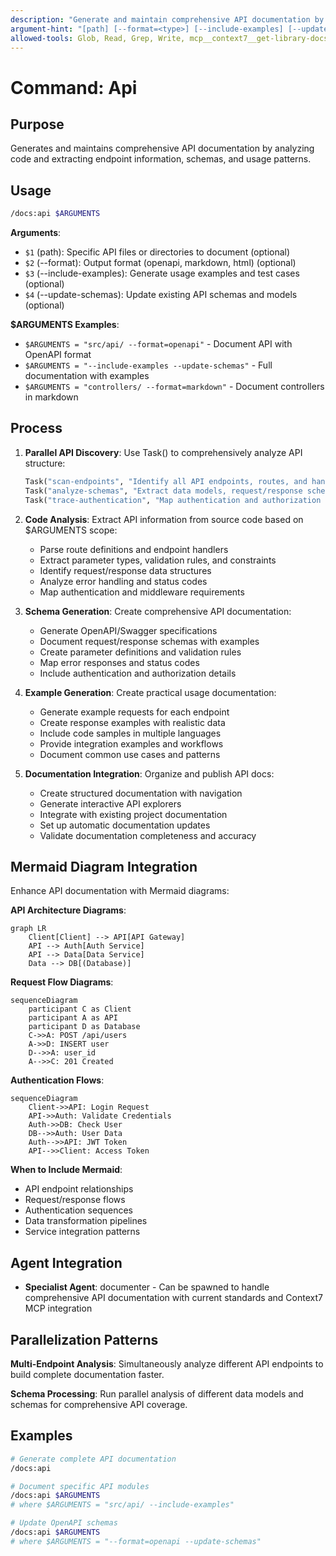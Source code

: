 ```yaml
---
description: "Generate and maintain comprehensive API documentation by analyzing code and extracting endpoint information"
argument-hint: "[path] [--format=<type>] [--include-examples] [--update-schemas]"
allowed-tools: Glob, Read, Grep, Write, mcp__context7__get-library-docs
---
```


# Command: Api

## Purpose

Generates and maintains comprehensive API documentation by analyzing code and extracting endpoint information, schemas, and usage patterns.

## Usage

```bash
/docs:api $ARGUMENTS
```

**Arguments**:

- `$1` (path): Specific API files or directories to document (optional)
- `$2` (--format): Output format (openapi, markdown, html) (optional)
- `$3` (--include-examples): Generate usage examples and test cases (optional)
- `$4` (--update-schemas): Update existing API schemas and models (optional)

**$ARGUMENTS Examples**:

- `$ARGUMENTS = "src/api/ --format=openapi"` - Document API with OpenAPI format
- `$ARGUMENTS = "--include-examples --update-schemas"` - Full documentation with examples
- `$ARGUMENTS = "controllers/ --format=markdown"` - Document controllers in markdown

## Process

1. **Parallel API Discovery**: Use Task() to comprehensively analyze API structure:

   ```python
   Task("scan-endpoints", "Identify all API endpoints, routes, and handlers"),
   Task("analyze-schemas", "Extract data models, request/response schemas"),
   Task("trace-authentication", "Map authentication and authorization patterns")
   ```

2. **Code Analysis**: Extract API information from source code based on $ARGUMENTS scope:
   - Parse route definitions and endpoint handlers
   - Extract parameter types, validation rules, and constraints
   - Identify request/response data structures
   - Analyze error handling and status codes
   - Map authentication and middleware requirements

3. **Schema Generation**: Create comprehensive API documentation:
   - Generate OpenAPI/Swagger specifications
   - Document request/response schemas with examples
   - Create parameter definitions and validation rules
   - Map error responses and status codes
   - Include authentication and authorization details

4. **Example Generation**: Create practical usage documentation:
   - Generate example requests for each endpoint
   - Create response examples with realistic data
   - Include code samples in multiple languages
   - Provide integration examples and workflows
   - Document common use cases and patterns

5. **Documentation Integration**: Organize and publish API docs:
   - Create structured documentation with navigation
   - Generate interactive API explorers
   - Integrate with existing project documentation
   - Set up automatic documentation updates
   - Validate documentation completeness and accuracy

## Mermaid Diagram Integration

Enhance API documentation with Mermaid diagrams:

**API Architecture Diagrams**:

```mermaid
graph LR
    Client[Client] --> API[API Gateway]
    API --> Auth[Auth Service]
    API --> Data[Data Service]
    Data --> DB[(Database)]
```

**Request Flow Diagrams**:

```mermaid
sequenceDiagram
    participant C as Client
    participant A as API
    participant D as Database
    C->>A: POST /api/users
    A->>D: INSERT user
    D-->>A: user_id
    A-->>C: 201 Created
```

**Authentication Flows**:

```mermaid
sequenceDiagram
    Client->>API: Login Request
    API->>Auth: Validate Credentials
    Auth->>DB: Check User
    DB-->>Auth: User Data
    Auth-->>API: JWT Token
    API-->>Client: Access Token
```

**When to Include Mermaid**:

- API endpoint relationships
- Request/response flows
- Authentication sequences
- Data transformation pipelines
- Service integration patterns

## Agent Integration

- **Specialist Agent**: documenter - Can be spawned to handle comprehensive API documentation with current standards and Context7 MCP integration

## Parallelization Patterns

**Multi-Endpoint Analysis**: Simultaneously analyze different API endpoints to build complete documentation faster.

**Schema Processing**: Run parallel analysis of different data models and schemas for comprehensive API coverage.

## Examples

```bash
# Generate complete API documentation
/docs:api

# Document specific API modules
/docs:api $ARGUMENTS
# where $ARGUMENTS = "src/api/ --include-examples"

# Update OpenAPI schemas
/docs:api $ARGUMENTS
# where $ARGUMENTS = "--format=openapi --update-schemas"
